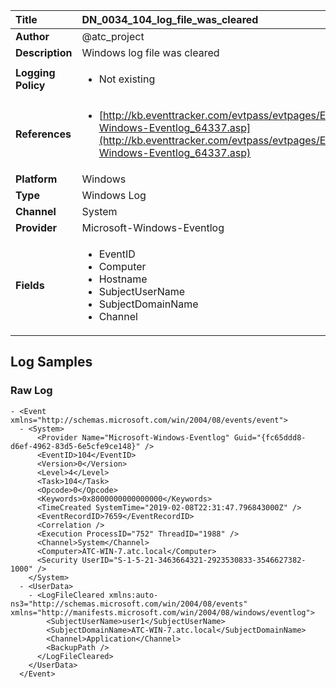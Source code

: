 | Title              | DN_0034_104_log_file_was_cleared       |
|:-------------------|:------------------|
| **Author**         | @atc_project        |
| **Description**    | Windows log file was cleared |
| **Logging Policy** | <ul><li> Not existing </li></ul> |
| **References**     | <ul><li>[http://kb.eventtracker.com/evtpass/evtpages/EventId_104_Microsoft-Windows-Eventlog_64337.asp](http://kb.eventtracker.com/evtpass/evtpages/EventId_104_Microsoft-Windows-Eventlog_64337.asp)</li></ul> |
| **Platform**       | Windows    |
| **Type**           | Windows Log        |
| **Channel**        | System     |
| **Provider**       | Microsoft-Windows-Eventlog    |
| **Fields**         | <ul><li>EventID</li><li>Computer</li><li>Hostname</li><li>SubjectUserName</li><li>SubjectDomainName</li><li>Channel</li></ul> |


## Log Samples

### Raw Log

```
- <Event xmlns="http://schemas.microsoft.com/win/2004/08/events/event">
  - <System>
      <Provider Name="Microsoft-Windows-Eventlog" Guid="{fc65ddd8-d6ef-4962-83d5-6e5cfe9ce148}" /> 
      <EventID>104</EventID> 
      <Version>0</Version> 
      <Level>4</Level> 
      <Task>104</Task> 
      <Opcode>0</Opcode> 
      <Keywords>0x8000000000000000</Keywords> 
      <TimeCreated SystemTime="2019-02-08T22:31:47.796843000Z" /> 
      <EventRecordID>7659</EventRecordID> 
      <Correlation /> 
      <Execution ProcessID="752" ThreadID="1988" /> 
      <Channel>System</Channel> 
      <Computer>ATC-WIN-7.atc.local</Computer> 
      <Security UserID="S-1-5-21-3463664321-2923530833-3546627382-1000" /> 
    </System>
  - <UserData>
    - <LogFileCleared xmlns:auto-ns3="http://schemas.microsoft.com/win/2004/08/events" xmlns="http://manifests.microsoft.com/win/2004/08/windows/eventlog">
        <SubjectUserName>user1</SubjectUserName> 
        <SubjectDomainName>ATC-WIN-7.atc.local</SubjectDomainName> 
        <Channel>Application</Channel> 
        <BackupPath /> 
      </LogFileCleared>
    </UserData>
  </Event>

```




